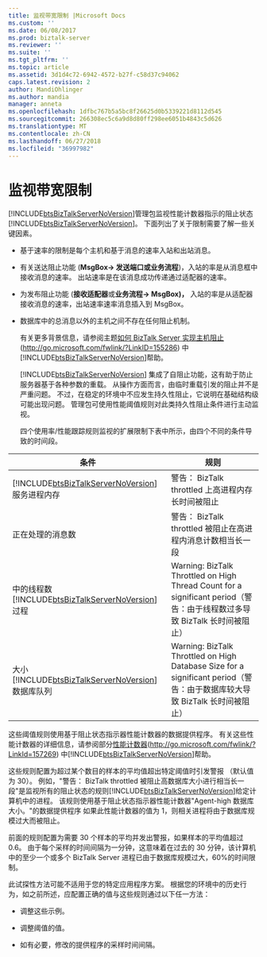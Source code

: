 ```yaml
---
title: 监视带宽限制 |Microsoft Docs
ms.custom: ''
ms.date: 06/08/2017
ms.prod: biztalk-server
ms.reviewer: ''
ms.suite: ''
ms.tgt_pltfrm: ''
ms.topic: article
ms.assetid: 3d1d4c72-6942-4572-b27f-c58d37c94062
caps.latest.revision: 2
author: MandiOhlinger
ms.author: mandia
manager: anneta
ms.openlocfilehash: 1dfbc767b5a5bc8f26625d0b5339221d8112d545
ms.sourcegitcommit: 266308ec5c6a9d8d80ff298ee6051b4843c5d626
ms.translationtype: MT
ms.contentlocale: zh-CN
ms.lasthandoff: 06/27/2018
ms.locfileid: "36997982"
---
```

# <a name="monitoring-for-throttling"></a>监视带宽限制
[!INCLUDE[btsBizTalkServerNoVersion](../includes/btsbiztalkservernoversion-md.md)]管理包监视性能计数器指示的阻止状态[!INCLUDE[btsBizTalkServerNoVersion](../includes/btsbiztalkservernoversion-md.md)]。 下面列出了关于限制需要了解一些关键因素。  
  
- 基于速率的限制是每个主机和基于消息的速率入站和出站消息。  
  
- 有关送达阻止功能 (**MsgBox-> 发送端口或业务流程**)，入站的率是从消息框中接收消息的速率。 出站速率是在该消息成功传递通过适配器的速率。  
  
- 为发布阻止功能 (**接收适配器**或**业务流程-> MsgBox)，** 入站的率是从适配器接收消息的速率，出站速率速率消息插入到 MsgBox。  
  
- 数据库中的总消息以外的主机之间不存在任何阻止机制。  
  
  有关更多背景信息，请参阅主题[如何 BizTalk Server 实现主机阻止](http://go.microsoft.com/fwlink/?LinkID=155286)(<http://go.microsoft.com/fwlink/?LinkID=155286>) 中[!INCLUDE[btsBizTalkServerNoVersion](../includes/btsbiztalkservernoversion-md.md)]帮助。  
  
  [!INCLUDE[btsBizTalkServerNoVersion](../includes/btsbiztalkservernoversion-md.md)] 集成了自阻止功能，这有助于防止服务器基于各种参数的重载。 从操作方面而言，由临时重载引发的阻止并不是严重问题。 不过，在稳定的环境中不应发生持久性阻止，它说明在基础结构级可能出现问题。 管理包可使用性能阈值规则对此类持久性阻止条件进行主动监视。  
  
  四个使用率/性能跟踪规则监视的扩展限制下表中所示，由四个不同的条件导致的时间段。  
  
|                                                     条件                                                     |                                        规则                                         |
|-------------------------------------------------------------------------------------------------------------------|-------------------------------------------------------------------------------------|
|     [!INCLUDE[btsBizTalkServerNoVersion](../includes/btsbiztalkservernoversion-md.md)] 服务进程内存     |     警告： BizTalk throttled 上高进程内存长时间被阻止      |
|                                        正在处理的消息数                                         | 警告： BizTalk throttled 被阻止在高进程内消息计数相当长一段 |
| 中的线程数[!INCLUDE[btsBizTalkServerNoVersion](../includes/btsbiztalkservernoversion-md.md)]过程 |      Warning: BizTalk Throttled on High Thread Count for a significant period（警告：由于线程数过多导致 BizTalk 长时间被阻止）       |
|  大小[!INCLUDE[btsBizTalkServerNoVersion](../includes/btsbiztalkservernoversion-md.md)]数据库队列   |      Warning: BizTalk Throttled on High Database Size for a significant period（警告：由于数据库较大导致 BizTalk 长时间被阻止）      |
  
 这些阈值规则使用基于阻止状态指示器性能计数器的数据提供程序。 有关这些性能计数器的详细信息，请参阅部分[性能计数器](http://go.microsoft.com/fwlink/?LinkId=157269)(<http://go.microsoft.com/fwlink/?LinkId=157269>) 中[!INCLUDE[btsBizTalkServerNoVersion](../includes/btsbiztalkservernoversion-md.md)]帮助。  
  
 这些规则配置为超过某个数目的样本的平均值超出特定阈值时引发警报 （默认值为 30）。 例如，"警告： BizTalk throttled 被阻止高数据库大小进行相当长一段"是监视所有的阻止状态的规则[!INCLUDE[btsBizTalkServerNoVersion](../includes/btsbiztalkservernoversion-md.md)]给定计算机中的进程。 该规则使用基于阻止状态指示器性能计数器"Agent-high 数据库大小。"的数据提供程序 如果此性能计数器的值为 1，则相关进程将由于数据库规模过大而被阻止。  
  
 前面的规则配置为需要 30 个样本的平均并发出警报，如果样本的平均值超过 0.6。 由于每个采样的时间间隔为一分钟，这意味着在过去的 30 分钟，该计算机中的至少一个或多个 BizTalk Server 进程已由于数据库规模过大，60%的时间限制。  
  
 此试探性方法可能不适用于您的特定应用程序方案。 根据您的环境中的历史行为，如之前所述，应配置正确的值与这些规则通过以下任一方法：  
  
-   调整这些示例。  
  
-   调整阈值的值。  
  
-   如有必要，修改的提供程序的采样时间间隔。